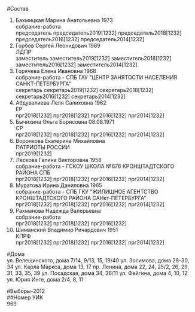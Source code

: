 #Состав  
1. Бахмицкая Марина Анатольевна 1973  
    собрание-работа  
    председатель председатель2019[1232] председатель2018[1232] председатель2016[1232] председатель2014[1232]  
2. Горбов Сергей Леонидович 1969  
    ЛДПР  
    заместитель заместитель2019[1232] заместитель2018[1232] заместитель2016[1232] заместитель2014[1232]  
3. Горячева Елена Ивановна 1968  
    собрание-работа - СПБ ГАУ "ЦЕНТР ЗАНЯТОСТИ НАСЕЛЕНИЯ САНКТ-ПЕТЕРБУРГА"  
    секретарь секретарь2019[1232] секретарь2018[1232] секретарь2016[1232] секретарь2014[1232]  
4. Абдувалиева Леля Салиховна 1962  
    ЕР  
    прг2018[1232] прг2018[1232] прг2016[1232] прг2014[1232]  
5. Бычихина Ольга Борисовна 08.08.1971  
    СР  
    прг2018[1232] прг2018[1232] прг2016[1232] прг2014[1232]  
6. Воронкова Екатерина Михайловна  
    ПАТРИОТЫ РОССИИ  
    прг2019[1232]  
7. Лескова Галина Викторовна 1958  
    собрание-работа - ГСКОУ ШКОЛА №676 КРОНШТАДТСКОГО РАЙОНА СПБ  
    прг2018[1232] прг2018[1232] прг2016[1232] прг2014[1232]  
8. Муратова Ирина Даниловна 1965  
    собрание-работа - СПБ ГКУ "ЖИЛИЩНОЕ АГЕНТСТВО КРОНШТАДТСКОГО РАЙОНА САНкт-ПЕТЕРБУРГА"  
    прг2018[1232] прг2018[1232] прг2016[1232] прг2014[1232]  
9. Рахманова Надежда Валерьевна  
    собрание-работа  
    прг2018[1232] прг2018[1232] прг2016[1232]  
10. Шиманский Владимир Ричардович 1951  
    КПРФ  
    прг2018[1232] прг2018[1232] прг2016[1232] прг2014[1232]  

#Дома  
ул. Велещинского, дома 7/14, 9/13, 15, 19/40 ул. Зосимова, дома 28-30, 34 ул. Карла Маркса, дома 13, 17 пр. Ленина, дома 22, 24, 25/2, 26, 29, 31, 33, 35, 39 ул. Посадская, дома 34, 36/11 ул. Фейгина, дома 4, 10, 12 ул. Юрия Инге, дома 2/4, 8, 11  
  
#Выборы-2012  
##Номер УИК  
969  
